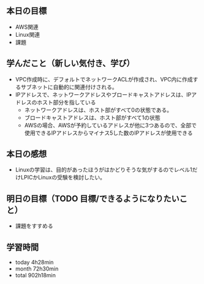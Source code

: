 ## 本日の目標
- AWS関連
- Linux関連
- 課題

## 学んだこと（新しい気付き、学び）
- VPC作成時に、デフォルトでネットワークACLが作成され、VPC内に作成するサブネットに自動的に関連付けされる。
- IPアドレスで、ネットワークアドレスやブロードキャストアドレスは、IPアドレスのホスト部分を指している
  - ネットワークアドレスは、ホスト部がすべて0の状態である。
  - ブロードキャストアドレスは、ホスト部がすべて1の状態
  - AWSの場合、AWSが予約しているアドレスが他に3つあるので、全部で使用できるIPアドレスからマイナス5した数のIPアドレスが使用できる
 
## 本日の感想
- Linuxの学習は、目的があったほうがはかどりそうな気がするのでレベル1だけLPICかLinuxの受験を検討したい。

## 明日の目標（TODO 目標/できるようになりたいこと）
- 課題をすすめる

## 学習時間
- today 4h28min
- month 72h30min
- total 902h18min

